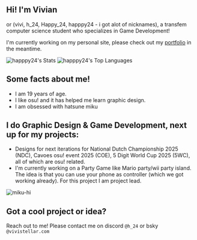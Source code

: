 ## Hi! I'm Vivian 
or (vivi, h_24, Happy_24, happpy24 - i got alot of nicknames), a transfem computer science student who specializes in Game Development!

I'm currently working on my personal site, please check out my [portfolio](https://h24.s-ul.eu/O2yAD5va) in the meantime.

![happpy24's Stats](https://github-readme-stats.vercel.app/api?username=happpy24&theme=vue&show_icons=true&hide_border=false&count_private=true)
![happpy24's Top Languages](https://github-readme-stats.vercel.app/api/top-langs/?username=happpy24&theme=vue&show_icons=true&hide_border=false&layout=compact)

## Some facts about me!
- I am 19 years of age.
- I like osu! and it has helped me learn graphic design.
- I am obsessed with hatsune miku

## I do Graphic Design & Game Development, next up for my projects:
- Designs for next iterations for National Dutch Championship 2025 (NDC), Cavoes osu! event 2025 (COE), 5 Digit World Cup 2025 (5WC), all of which are osu! related. 
- I'm currently working on a Party Game like Mario party/wii party island. The idea is that you can use your phone as controller (which we got working already). For this project I am project lead.

![miku-hi](https://github.com/user-attachments/assets/177e5ed0-a338-4a20-a3d7-2ac217aa63b0)

## Got a cool project or idea?
Reach out to me!
Please contact me on discord `@h_24` or bsky `@vivistellar.com`


